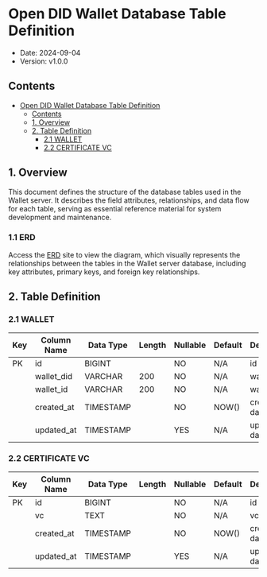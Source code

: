 
Open DID Wallet Database Table Definition
==

- Date: 2024-09-04
- Version: v1.0.0

Contents
--
- [Open DID Wallet Database Table Definition](#open-did-wallet-database-table-definition)
  - [Contents](#contents)
  - [1. Overview](#1-overview)
  - [2. Table Definition](#2-table-definition)
    - [2.1 WALLET](#21-wallet)
    - [2.2 CERTIFICATE VC](#22-certificate-vc)

## 1. Overview

This document defines the structure of the database tables used in the Wallet server. It describes the field attributes, relationships, and data flow for each table, serving as essential reference material for system development and maintenance.

### 1.1 ERD

Access the [ERD](https://www.erdcloud.com/d/A4igYToBGfHTnNfvA) site to view the diagram, which visually represents the relationships between the tables in the Wallet server database, including key attributes, primary keys, and foreign key relationships.

## 2. Table Definition

### 2.1 WALLET

| Key  | Column Name | Data Type | Length | Nullable | Default | Description        |
|------|-------------|-----------|--------|----------|---------|--------------------|
| PK   | id          | BIGINT    |        | NO       | N/A     | id                 |
|      | wallet_did  | VARCHAR   | 200    | NO       | N/A     | wallet DID         |
|      | wallet_id   | VARCHAR   | 200    | NO       | N/A     | wallet ID          |
|      | created_at  | TIMESTAMP |        | NO       | NOW()   | created date       |
|      | updated_at  | TIMESTAMP |        | YES      | N/A     | updated date       |

### 2.2 CERTIFICATE VC

| Key  | Column Name | Data Type | Length | Nullable | Default | Description        |
|------|-------------|-----------|--------|----------|---------|--------------------|
| PK   | id          | BIGINT    |        | NO       | N/A     | id                 |
|      | vc          | TEXT      |        | NO       | N/A     | vc                 |
|      | created_at  | TIMESTAMP |        | NO       | NOW()   | created date       |
|      | updated_at  | TIMESTAMP |        | YES      | N/A     | updated date       |